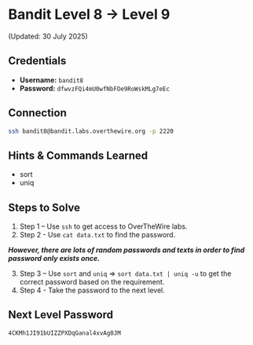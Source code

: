 # Bandit Level 8 → Level 9
(Updated: 30 July 2025)

## Credentials
- **Username:** `bandit8`
- **Password:** `dfwvzFQi4mU0wfNbFOe9RoWskMLg7eEc`

## Connection
```bash
ssh bandit8@bandit.labs.overthewire.org -p 2220
```

## Hints & Commands Learned
- sort
- uniq

## Steps to Solve
1. Step 1 – Use `ssh` to get access to OverTheWire labs.
2. Step 2 - Use `cat data.txt` to find the password.

***However, there are lots of random passwords and texts in order to find password only exists once.***

3. Step 3 – Use `sort` and `uniq` => `sort data.txt | uniq -u` to get the correct password based on the requirement.
4. Step 4 - Take the password to the next level.

## Next Level Password
`4CKMh1JI91bUIZZPXDqGanal4xvAg0JM`
